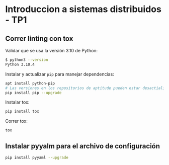 # Introduccion a sistemas distribuidos - TP1

## Correr linting con tox

Validar que se usa la versión 3.10 de Python:

```bash
$ python3 --version
Python 3.10.4
```

Instalar y actualizar `pip` para manejar dependencias:

```bash
apt install python-pip
# Las versiones en los repositorios de aptitude pueden estar desactializadas.
pip install pip --upgrade
```

Instalar tox:

```bash
pip install tox
```

Correr tox:

```bash
tox
```

## Instalar pyyalm para el archivo de configuración

```bash
pip install pyyaml --upgrade
```

